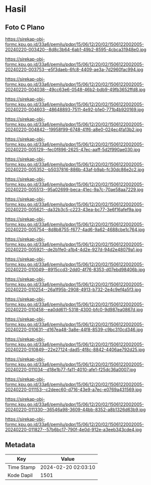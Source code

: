 # Hasil

## Foto C Plano

https://sirekap-obj-formc.kpu.go.id/33a6/pemilu/pdpr/15/06/12/20/02/1506122002005-20240220-003420--8d8c3b64-6ab1-49b2-8595-4cbca31948e0.jpg

https://sirekap-obj-formc.kpu.go.id/33a6/pemilu/pdpr/15/06/12/20/02/1506122002005-20240220-003753--e5f3daeb-6fc8-4409-ae3a-7d2960fac994.jpg

https://sirekap-obj-formc.kpu.go.id/33a6/pemilu/pdpr/15/06/12/20/02/1506122002005-20240220-004038--49cc63e6-0548-46b2-bdb9-49fb3652ffd8.jpg

https://sirekap-obj-formc.kpu.go.id/33a6/pemilu/pdpr/15/06/12/20/02/1506122002005-20240220-004603--48648893-7511-4e92-b1e0-771b4b920169.jpg

https://sirekap-obj-formc.kpu.go.id/33a6/pemilu/pdpr/15/06/12/20/02/1506122002005-20240220-004842--19958f99-6748-41f6-a8e0-024ec4fa13b2.jpg

https://sirekap-obj-formc.kpu.go.id/33a6/pemilu/pdpr/15/06/12/20/02/1506122002005-20240220-005129--fec0f896-2625-47ec-aaff-5d2f990ae030.jpg

https://sirekap-obj-formc.kpu.go.id/33a6/pemilu/pdpr/15/06/12/20/02/1506122002005-20240220-005352--b5037816-886b-43af-b9ab-fc30dc86e2c2.jpg

https://sirekap-obj-formc.kpu.go.id/33a6/pemilu/pdpr/15/06/12/20/02/1506122002005-20240220-005513--95a02699-beca-41ec-9a7c-70ae58aa7229.jpg

https://sirekap-obj-formc.kpu.go.id/33a6/pemilu/pdpr/15/06/12/20/02/1506122002005-20240220-005621--da32b3c5-c223-43ea-bc77-3e6f16afef9a.jpg

https://sirekap-obj-formc.kpu.go.id/33a6/pemilu/pdpr/15/06/12/20/02/1506122002005-20240220-005754--8d8b8755-f677-4ad6-9a62-4688cbe1c764.jpg

https://sirekap-obj-formc.kpu.go.id/33a6/pemilu/pdpr/15/06/12/20/02/1506122002005-20240220-005921--de2b1fe0-a1b4-4d2e-927d-94d2e48079a1.jpg

https://sirekap-obj-formc.kpu.go.id/33a6/pemilu/pdpr/15/06/12/20/02/1506122002005-20240220-010049--8915ccd3-2dd0-4f76-8353-d07ebd98406b.jpg

https://sirekap-obj-formc.kpu.go.id/33a6/pemilu/pdpr/15/06/12/20/02/1506122002005-20240220-010254--26a1f95b-2908-4913-b732-2e4c9ef4a5f3.jpg

https://sirekap-obj-formc.kpu.go.id/33a6/pemilu/pdpr/15/06/12/20/02/1506122002005-20240220-010458--ea0dd611-5318-4300-bfc0-9d987ea0867d.jpg

https://sirekap-obj-formc.kpu.go.id/33a6/pemilu/pdpr/15/06/12/20/02/1506122002005-20240220-010631--d167ea48-3a8e-44f8-8539-c9bc310cd346.jpg

https://sirekap-obj-formc.kpu.go.id/33a6/pemilu/pdpr/15/06/12/20/02/1506122002005-20240220-010849--22e27124-dad5-4f8c-8842-4406ae792d25.jpg

https://sirekap-obj-formc.kpu.go.id/33a6/pemilu/pdpr/15/06/12/20/02/1506122002005-20240220-011034--d18e1b77-fa11-4010-afe1-f25dc36a0007.jpg

https://sirekap-obj-formc.kpu.go.id/33a6/pemilu/pdpr/15/06/12/20/02/1506122002005-20240220-011153--c2deec60-d716-43e9-a7ec-e0769a431569.jpg

https://sirekap-obj-formc.kpu.go.id/33a6/pemilu/pdpr/15/06/12/20/02/1506122002005-20240220-011330--36546a98-3609-44bb-8352-a8b1326d63b9.jpg

https://sirekap-obj-formc.kpu.go.id/33a6/pemilu/pdpr/15/06/12/20/02/1506122002005-20240220-011827--57b6bc17-790f-4e0d-912e-a3eeb343cde4.jpg


## Metadata

| Key        | Value               |
| ---------- | ------------------- |
| Time Stamp | 2024-02-20 02:03:10 |
| Kode Dapil | 1501                |



